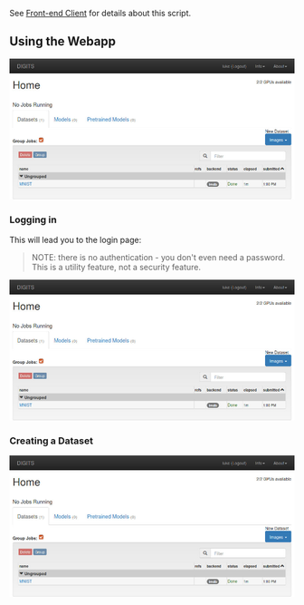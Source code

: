 See [Front-end Client](BACK-END.md) for details about this script.

## Using the Webapp

![Home page](images/back-end/home-page-2.jpg)

### Logging in

This will lead you to the login page:

> NOTE: there is no authentication - you don't even need a password.
> This is a utility feature, not a security feature.

![Login](images/back-end/home-page-2.jpg)

### Creating a Dataset

![Classified one image](images/back-end/home-page-2.jpg)
